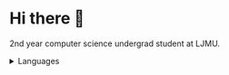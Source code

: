 # Hi there 👋

2nd year computer science undergrad student at LJMU. 
 
<details>
<summary>Languages</summary>
 
[![Top Langs](https://github-readme-stats.vercel.app/api/top-langs/?username=Hazim2024&theme=dark)]

</details>

